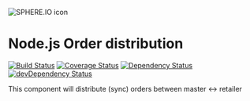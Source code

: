 ![SPHERE.IO icon](https://admin.sphere.io/assets/images/sphere_logo_rgb_long.png)

# Node.js Order distribution

[![Build Status](https://secure.travis-ci.org/sphereio/sphere-order-distribution.png?branch=master)](http://travis-ci.org/sphereio/sphere-order-distribution) [![Coverage Status](https://coveralls.io/repos/sphereio/sphere-order-distribution/badge.png?branch=master)](https://coveralls.io/r/sphereio/sphere-order-distribution?branch=master) [![Dependency Status](https://david-dm.org/sphereio/sphere-order-distribution.png?theme=shields.io)](https://david-dm.org/sphereio/sphere-order-distribution) [![devDependency Status](https://david-dm.org/sphereio/sphere-order-distribution/dev-status.png?theme=shields.io)](https://david-dm.org/sphereio/sphere-order-distribution#info=devDependencies)

This component will distribute (sync) orders between master <-> retailer